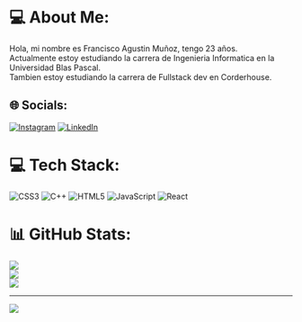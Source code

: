 # 💻 About Me:
Hola, mi nombre es Francisco Agustin Muñoz, tengo 23 años.<br>Actualmente estoy estudiando la carrera de Ingenieria Informatica en la Universidad Blas Pascal.<br>Tambien estoy estudiando la carrera de Fullstack dev en Corderhouse.


## 🌐 Socials:
[![Instagram](https://img.shields.io/badge/Instagram-%23E4405F.svg?logo=Instagram&logoColor=white)](https://instagram.com/franmunozzz) [![LinkedIn](https://img.shields.io/badge/LinkedIn-%230077B5.svg?logo=linkedin&logoColor=white)](https://linkedin.com/in/https://www.linkedin.com/in/francisco-agustin-muñoz-695a66256/) 

# 💻 Tech Stack:
![CSS3](https://img.shields.io/badge/css3-%231572B6.svg?style=for-the-badge&logo=css3&logoColor=white) ![C++](https://img.shields.io/badge/c++-%2300599C.svg?style=for-the-badge&logo=c%2B%2B&logoColor=white) ![HTML5](https://img.shields.io/badge/html5-%23E34F26.svg?style=for-the-badge&logo=html5&logoColor=white) ![JavaScript](https://img.shields.io/badge/javascript-%23323330.svg?style=for-the-badge&logo=javascript&logoColor=%23F7DF1E) ![React](https://img.shields.io/badge/react-%2320232a.svg?style=for-the-badge&logo=react&logoColor=%2361DAFB)
# 📊 GitHub Stats:
![](https://github-readme-stats.vercel.app/api?username=franmunoz1&theme=merko&hide_border=false&include_all_commits=false&count_private=false)<br/>
![](https://github-readme-streak-stats.herokuapp.com/?user=franmunoz1&theme=merko&hide_border=false)<br/>
![](https://github-readme-stats.vercel.app/api/top-langs/?username=franmunoz1&theme=merko&hide_border=false&include_all_commits=false&count_private=false&layout=compact)

---
[![](https://visitcount.itsvg.in/api?id=franmunoz1&icon=0&color=0)](https://visitcount.itsvg.in)

<!-- Proudly created with GPRM ( https://gprm.itsvg.in ) -->
